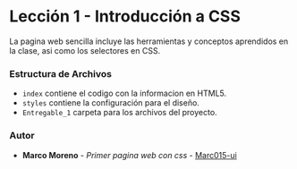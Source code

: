 # Lección 1 - Introducción a CSS

La pagina web sencilla incluye las herramientas y conceptos aprendidos en la clase, asi como los selectores en CSS.

### Estructura de Archivos

* `index` contiene el codigo con la informacion en HTML5.
* `styles` contiene la configuración para el diseño.
* `Entregable_1` carpeta para los archivos del proyecto.

### Autor

* **Marco Moreno** - *Primer pagina web con css* - [Marc015-ui](https://github.com/Marc015-ui)